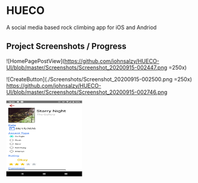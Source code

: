 # HUECO
 A social media based rock climbing app for iOS and Andriod
 
 
## Project Screenshots / Progress
![HomePagePostView](https://github.com/johnsalzy/HUECO-UI/blob/master/Screenshots/Screenshot_20200915-002447.png =250x)

![CreateButton](./Screenshots/Screenshot_20200915-002500.png =250x)
https://github.com/johnsalzy/HUECO-UI/blob/master/Screenshots/Screenshot_20200915-002746.png

<img src="https://github.com/johnsalzy/HUECO-UI/blob/master/Screenshots/Screenshot_20200915-002530.png" alt ="TickRouteView" width="200" height="200" />
